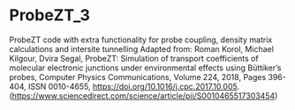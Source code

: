 # ProbeZT_3
ProbeZT code with extra functionality for probe coupling, density matrix calculations and intersite tunnelling
Adapted from:
Roman Korol, Michael Kilgour, Dvira Segal,
ProbeZT: Simulation of transport coefficients of molecular electronic junctions under environmental effects using Büttiker’s probes,
Computer Physics Communications,
Volume 224,
2018,
Pages 396-404,
ISSN 0010-4655,
https://doi.org/10.1016/j.cpc.2017.10.005.
(https://www.sciencedirect.com/science/article/pii/S0010465517303454)
